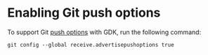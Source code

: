 # Enabling Git push options

To support Git [push options](https://docs.gitlab.com/ee/user/project/push_options.html)
with GDK, run the following command:

```shell
git config --global receive.advertisepushoptions true
```
